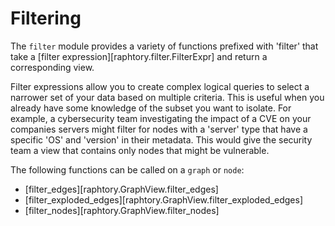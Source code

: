 # Filtering

The `filter` module provides a variety of functions prefixed with 'filter' that take a [filter expression][raphtory.filter.FilterExpr] and return a corresponding view.

Filter expressions allow you to create complex logical queries to select a narrower set of your data based on multiple criteria. This is useful when you already have some knowledge of the subset you want to isolate. For example, a cybersecurity team investigating the impact of a CVE on your companies servers might filter for nodes with a 'server' type that have a specific 'OS' and 'version' in their metadata. This would give the security team a view that contains only nodes that might be vulnerable.

The following functions can be called on a `graph` or `node`:

- [filter_edges][raphtory.GraphView.filter_edges]
- [filter_exploded_edges][raphtory.GraphView.filter_exploded_edges]
- [filter_nodes][raphtory.GraphView.filter_nodes]


